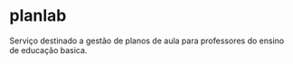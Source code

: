 # planlab
Serviço destinado a gestão de planos de aula para professores do ensino de educação basica.
